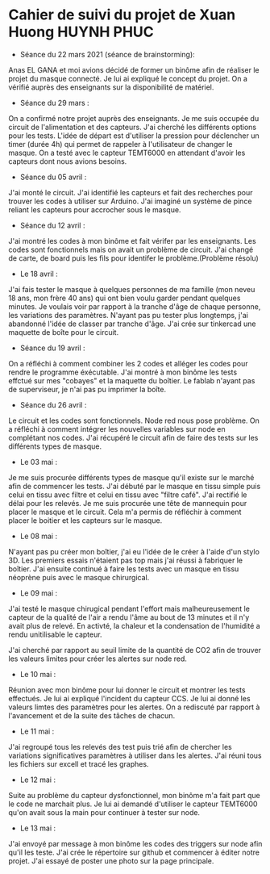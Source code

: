 # Cahier de suivi du projet de Xuan Huong HUYNH PHUC

- Séance du 22 mars 2021 (séance de brainstorming):

Anas EL GANA et moi avions décidé de former un binôme afin de réaliser le projet du masque connecté. Je lui ai expliqué le concept du projet. On a vérifié auprès des enseignants sur la disponibilité de matériel. 

- Séance du 29 mars : 

On a confirmé notre projet auprès des enseignants. Je me suis occupée du circuit de l'alimentation et des capteurs. J'ai cherché les différents options pour les tests. L'idée de départ est d'utiliser la pression pour déclencher un timer (durée 4h) qui permet de rappeler à l'utilisateur de changer le masque. On a testé avec le capteur TEMT6000 en attendant d'avoir les capteurs dont nous avions besoins.

- Séance du 05 avril :

J'ai monté le circuit. J'ai identifié les capteurs et fait des recherches pour trouver les codes à utiliser sur Arduino. J'ai imaginé un système de pince reliant les capteurs pour accrocher sous le masque.

- Séance du 12 avril :

J'ai montré les codes à mon binôme et fait vérifer par les enseignants. Les codes sont fonctionnels mais on avait un problème de circuit. J'ai changé de carte, de board puis les fils pour identifer le problème.(Problème résolu)

- Le 18 avril :

J'ai fais tester le masque à quelques personnes de ma famille (mon neveu 18 ans, mon frère 40 ans) qui ont bien voulu garder pendant quelques minutes. Je voulais voir par rapport à la tranche d'âge de chaque personne, les variations des paramètres. N'ayant pas pu tester plus longtemps, j'ai abandonné l'idée de classer par tranche d'âge.
J'ai crée sur tinkercad une maquette de boîte pour le circuit.

- Séance du 19 avril : 

On a réfléchi à comment combiner les 2 codes et alléger les codes pour rendre le programme éxécutable.  J'ai montré à mon binôme les tests effctué sur mes "cobayes" et la maquette du boîtier. Le fablab n'ayant pas de superviseur, je n'ai pas pu imprimer la boîte.

- Séance du 26 avril : 

Le circuit et les codes sont fonctionnels. Node red nous pose problème. On a réfléchi à comment intégrer les nouvelles variables sur node en complétant nos codes. J'ai récupéré le circuit afin de faire des tests sur les différents types de masque.

- Le 03 mai :

Je me suis procurée différents types de masque qu'il existe sur le marché afin de commencer les tests. J'ai débuté par le masque en tissu simple puis celui en tissu avec filtre et celui en tissu avec "filtre café". J'ai rectifié le délai pour les relevés. 
Je me suis procurée une tête de mannequin pour placer le masque et le circuit. Cela m'a permis de réfléchir à comment placer le boitier et les capteurs sur le masque.

- Le 08 mai :

N'ayant pas pu créer mon boîtier, j'ai eu l'idée de le créer à l'aide d'un stylo 3D. Les premiers essais n'étaient pas top mais j'ai réussi à fabriquer le boîtier. J'ai ensuite continué à faire les tests avec un masque en tissu néoprène puis avec le masque chirurgical.

- Le 09 mai :

J'ai testé le masque chirugical pendant l'effort mais malheureusement le capteur de la qualité de l'air a rendu l'âme au bout de 13 minutes et il n'y avait plus de relevé. En activté, la chaleur et la condensation de l'humidité a rendu unitilisable le capteur.

J'ai cherché par rapport au seuil limite de la quantité de CO2 afin de trouver les valeurs limites pour créer les alertes sur node red.

- Le 10 mai :

Réunion avec mon binôme pour lui donner le circuit et montrer les tests effectués. Je lui ai expliqué l'incident du capteur CCS. Je lui ai donné les valeurs limtes des paramètres pour les alertes. On a rediscuté par rapport à l'avancement et de la suite des tâches de chacun.

- Le 11 mai :

J'ai regroupé tous les relevés des test puis trié afin de chercher les variations significatives paramètres à utiliser dans les alertes. J'ai réuni tous les fichiers sur excell et tracé les graphes.

- Le 12 mai :

Suite au problème du capteur dysfonctionnel, mon binôme m'a fait part que le code ne marchait plus. Je lui ai demandé d'utiliser le capteur TEMT6000 qu'on avait sous la main pour continuer à tester sur node.

- Le 13 mai :

J'ai envoyé par message à mon binôme les codes des triggers sur node afin qu'il les teste. J'ai crée le répertoire sur github et commencer à éditer notre projet. J'ai essayé de poster une photo sur la page principale.
